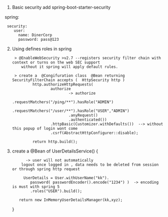 1. Basic security
    add spring-boot-starter-security

spring:
     
     security: 
        user: 
          name: DinerCorp
          password: pass@123

    

2. Using  defines roles in spring


        > @EnableWebSecurity >v2.7 --registers security filter chain with context or turns on the web SEC support
           without it spring will apply default rules.
        
        > create a  @Congifuration class  @Bean returning SecurityFilterChain accepts (  HttpSecurity http )
                http.authorizeHttpRequests(
                        authorize
                                -> authorize
                                .requestMatchers("/ping/**").hasRole("ADMIN")
                                .requestMatchers("/user/**").hasRole("USER","ADMIN")
                                .anyRequest()
                                .authenticated())
                        .httpBasic(Customizer.withDefaults())  --> without this popup of login wont come 
                        .csrf(AbstractHttpConfigurer::disable); 
        
                return http.build();


4. create a @Bean of UserDetailsService() {

             -> user will not automatically
           logout once logged in , data needs to be deleted from session or through spring http request 

            UserDetails = User.withUserName("kk").
               password( passwordEncoder().encode("1234") )  -> encoding is must with spring 5
               .roles("USER").build();
        
          return new InMemoryUserDetailsManager(kk,xyz);
   }

   
